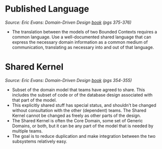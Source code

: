 # Published Language #
*Source: Eric Evans: Domain-Driven Design [book](http://www.amazon.com/Domain-Driven-Design-Tackling-Complexity-Software/dp/0321125215) (pgs 375-376)*

- The translation between the models of two Bounded Contexts requires a common language.  Use a well-documented shared language that can express the necessary domain information as a common medium of communication, translating as necessary into and out of that language.


# Shared Kernel #
*Source: Eric Evans: Domain-Driven Design [book](http://www.amazon.com/Domain-Driven-Design-Tackling-Complexity-Software/dp/0321125215) (pgs 354-355)*

- Subset of the domain model that teams have agreed to share. This includes the subset of code or of the database design associated with that part of the model.
- This explicitly shared stuff has special status, and shouldn't be changed without consultation with the other (dependent) teams.  The Shared Kernel cannot be changed as freely as other parts of the design.
- The Shared Kernel is often the Core Domain, some set of Generic Domains, or both, but it can be any part of the model that is needed by multiple teams.
- The goal is to reduce duplication and make integration between the two subsystems relatively easy.

